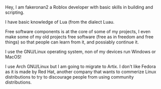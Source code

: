 Hey, I am fakeronan2 a Roblox developer with basic skills in building and scripting.

I have basic knowledge of Lua (from the dialect Luau.

Free software components is at the core of some of my projects, I even make some of my old projects free software (free as in freedom and free things) so that people can learn from it, and possiably continue it.

I use the GNU/Linux operating system, non of my devices run Windows or MacOS!

I use Arch GNU/Linux but I am going to migrate to Artix.
I don't like Fedora as it is made by Red Hat, another company that wants to commerize Linux distributions to try to discourage people from using community distributions.
